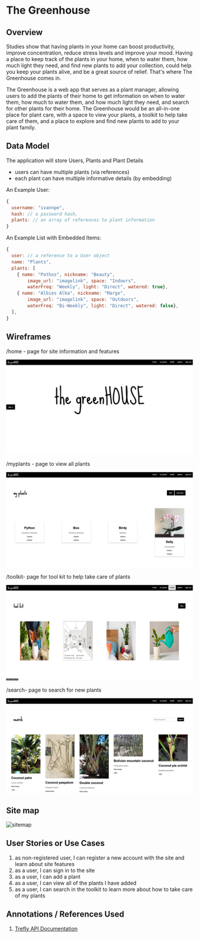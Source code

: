 # The Greenhouse 

## Overview

Studies show that having plants in your home can boost productivity, improve concentration, reduce stress levels and improve your mood. Having a place to keep track of the plants in your home, when to water them, how much light they need, and find new plants to add your collection, could help you keep your plants alive, and be a great source of relief. That's where The Greenhouse comes in.  

The Greenhouse is a web app that serves as a plant manager, allowing users to add the plants of their home to get information on when to water them, how much to water them, and how much light they need, and search for other plants for their home. The Greenhouse would be an all-in-one place for plant care, with a space to view your plants, a toolkit to help take care of them, and a place to explore and find new plants to add to your plant family.


## Data Model


The application will store Users, Plants and Plant Details

* users can have multiple plants (via references)
* each plant can have multiple informative details (by embedding)


An Example User:

```javascript
{
  username: "ivannpe",
  hash: // a password hash,
  plants: // an array of references to plant information
}
```

An Example List with Embedded Items:

```javascript
{
  user: // a reference to a User object
  name: "Plants",
  plants: [
    { name: "Pothos", nickname: "Beauty",    
        image_url: "imagelink", space: "Indoors", 
        waterFreq: "Weekly", light: "Direct", watered: true},  
    { name: "Albies Alba", nickname: "Margo",    
        image_url: "imagelink", space: "Outdoors", 
        waterFreq: "Bi-Weekly", light: "Direct", watered: false},
  ],
}
```


## Wireframes

/home - page for site information and features

![home](documentation/home.png)

/myplants - page to view all plants

![myplants](documentation/myplants.png)

/toolkit- page for tool kit to help take care of plants

![tool kit](documentation/toolkit.png)  

/search- page to search for new plants

![search](documentation/search.png)

## Site map


![sitemap](documentation/sitemap.png)

## User Stories or Use Cases


1. as non-registered user, I can register a new account with the site and learn about site features
2. as a user, I can sign in to the site
3. as a user, I can add a plant
4. as a user, I can view all of the plants I have added
5. as a user, I can search in the toolkit to learn more about how to take care of my plants  



## Annotations / References Used

1. [Trefly API Documentation](https://docs.trefle.io/)  
